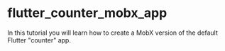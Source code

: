 # flutter_counter_mobx_app

In this tutorial you will learn how to create a MobX version 
of the default Flutter "counter" app.


